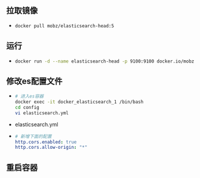 ## 拉取镜像

* ```bash
  docker pull mobz/elasticsearch-head:5
  ```

## 运行

* ```bash
  docker run -d --name elasticsearch-head -p 9100:9100 docker.io/mobz/elasticsearch-head:5
  ```

## 修改es配置文件

* ```bash
  # 进入es容器
  docker exec -it docker_elasticsearch_1 /bin/bash
  cd config
  vi elasticsearch.yml
  ```

* elasticsearch.yml

* ```yaml
  # 新增下面的配置
  http.cors.enabled: true
  http.cors.allow-origin: "*"
  ```

## 重启容器

